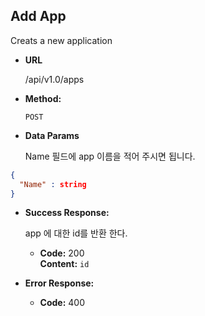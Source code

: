 **Add App**
----
  Creats a new application

* **URL**

  /api/v1.0/apps

* **Method:**

  `POST`

* **Data Params**

  Name 필드에 app 이름을 적어 주시면 됩니다.
``` json
{
  "Name" : string
}
```

* **Success Response:**
  
  app 에 대한 id를 반환 한다.

  * **Code:** 200 <br />
    **Content:** `id`
        
 
* **Error Response:**

  * **Code:** 400 <br />
